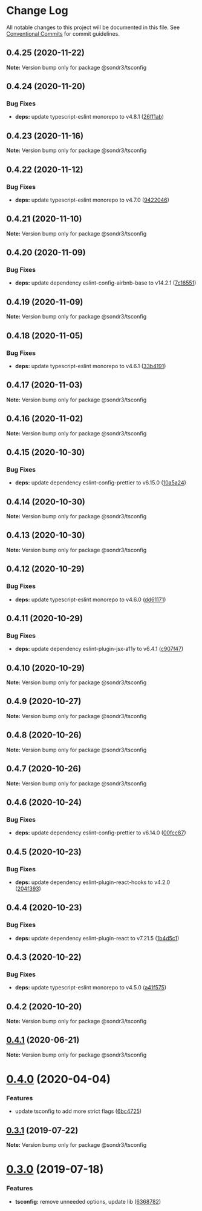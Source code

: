 # Change Log

All notable changes to this project will be documented in this file.
See [Conventional Commits](https://conventionalcommits.org) for commit guidelines.

## 0.4.25 (2020-11-22)

**Note:** Version bump only for package @sondr3/tsconfig





## 0.4.24 (2020-11-20)


### Bug Fixes

* **deps:** update typescript-eslint monorepo to v4.8.1 ([26ff1ab](https://github.com/sondr3/frontend-config/commit/26ff1abcf350a863799724cbb69c999703e737be))





## 0.4.23 (2020-11-16)

**Note:** Version bump only for package @sondr3/tsconfig





## 0.4.22 (2020-11-12)


### Bug Fixes

* **deps:** update typescript-eslint monorepo to v4.7.0 ([9422046](https://github.com/sondr3/frontend-config/commit/942204660e84f695b23baa23d26ab1f4ce41f240))





## 0.4.21 (2020-11-10)

**Note:** Version bump only for package @sondr3/tsconfig





## 0.4.20 (2020-11-09)


### Bug Fixes

* **deps:** update dependency eslint-config-airbnb-base to v14.2.1 ([7c16551](https://github.com/sondr3/frontend-config/commit/7c1655135d9328a6195dd192bcf2774aa468624f))





## 0.4.19 (2020-11-09)

**Note:** Version bump only for package @sondr3/tsconfig





## 0.4.18 (2020-11-05)


### Bug Fixes

* **deps:** update typescript-eslint monorepo to v4.6.1 ([33b4191](https://github.com/sondr3/frontend-config/commit/33b4191261c80fb7c8a74bf816c1ca3fc8b9c548))





## 0.4.17 (2020-11-03)

**Note:** Version bump only for package @sondr3/tsconfig





## 0.4.16 (2020-11-02)

**Note:** Version bump only for package @sondr3/tsconfig





## 0.4.15 (2020-10-30)


### Bug Fixes

* **deps:** update dependency eslint-config-prettier to v6.15.0 ([10a5a24](https://github.com/sondr3/frontend-config/commit/10a5a2425f2c21d27e64fe4914c620cd70c6db7c))





## 0.4.14 (2020-10-30)

**Note:** Version bump only for package @sondr3/tsconfig





## 0.4.13 (2020-10-30)

**Note:** Version bump only for package @sondr3/tsconfig





## 0.4.12 (2020-10-29)


### Bug Fixes

* **deps:** update typescript-eslint monorepo to v4.6.0 ([dd61171](https://github.com/sondr3/frontend-config/commit/dd611711ca26d2f2a687513910602fe2f2e5bc3c))





## 0.4.11 (2020-10-29)


### Bug Fixes

* **deps:** update dependency eslint-plugin-jsx-a11y to v6.4.1 ([c907f47](https://github.com/sondr3/frontend-config/commit/c907f47cae26ea0b1c7eae3017d7e92c3993eda8))





## 0.4.10 (2020-10-29)

**Note:** Version bump only for package @sondr3/tsconfig





## 0.4.9 (2020-10-27)

**Note:** Version bump only for package @sondr3/tsconfig





## 0.4.8 (2020-10-26)

**Note:** Version bump only for package @sondr3/tsconfig





## 0.4.7 (2020-10-26)

**Note:** Version bump only for package @sondr3/tsconfig





## 0.4.6 (2020-10-24)


### Bug Fixes

* **deps:** update dependency eslint-config-prettier to v6.14.0 ([00fcc87](https://github.com/sondr3/frontend-config/commit/00fcc877acf4d208307149c76d4ff53cd0efea7f))





## 0.4.5 (2020-10-23)


### Bug Fixes

* **deps:** update dependency eslint-plugin-react-hooks to v4.2.0 ([204f393](https://github.com/sondr3/frontend-config/commit/204f39352dbe94902eccab790bf21faf3b0fda3a))





## 0.4.4 (2020-10-23)


### Bug Fixes

* **deps:** update dependency eslint-plugin-react to v7.21.5 ([1b4d5c1](https://github.com/sondr3/frontend-config/commit/1b4d5c17c7afa602da23e802d4da4b1f30a6ae83))





## 0.4.3 (2020-10-22)


### Bug Fixes

* **deps:** update typescript-eslint monorepo to v4.5.0 ([a41f575](https://github.com/sondr3/frontend-config/commit/a41f575d68087dcc19d9cac3102e068ac9d7bd92))





## 0.4.2 (2020-10-20)

**Note:** Version bump only for package @sondr3/tsconfig





## [0.4.1](https://github.com/sondr3/frontend-config/compare/@sondr3/tsconfig@0.4.0...@sondr3/tsconfig@0.4.1) (2020-06-21)

**Note:** Version bump only for package @sondr3/tsconfig

# [0.4.0](https://github.com/sondr3/frontend-config/compare/@sondr3/tsconfig@0.3.1...@sondr3/tsconfig@0.4.0) (2020-04-04)

### Features

- update tsconfig to add more strict flags ([6bc4725](https://github.com/sondr3/frontend-config/commit/6bc4725658da4b66455e22c594749b390da21a19))

## [0.3.1](https://github.com/sondr3/frontend-config/compare/@sondr3/tsconfig@0.3.0...@sondr3/tsconfig@0.3.1) (2019-07-22)

**Note:** Version bump only for package @sondr3/tsconfig

# [0.3.0](https://github.com/sondr3/frontend-config/compare/@sondr3/tsconfig@0.2.0...@sondr3/tsconfig@0.3.0) (2019-07-18)

### Features

- **tsconfig:** remove unneeded options, update lib ([6368782](https://github.com/sondr3/frontend-config/commit/6368782))

